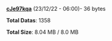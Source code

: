 [**cJe97kqa**](/data/cJe97kqa.txt) (23/12/22 - 06:00)- 36 bytes

**Total Datas**: 1358

**Total Size**: 8.04 MB / 8.0 MB
